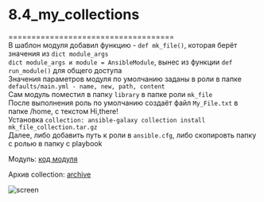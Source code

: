 # 8.4_my_collections
====================================</br>
В шаблон модуля добавил функцию - `def mk_file()`, которая берёт значения из `dict module_args` </br>
`dict module_args и module = AnsibleModule`, вынес из функции `def run_module()` для общего доступа </br>
Значения параметров модуля по умолчанию заданы в роли в папке `defaults/main.yml - name, new, path, content` </br>
Сам модуль поместил в папку `library` в папке роли `mk_file` </br>
После выполнения роль по умолчанию создаёт файл `My_File.txt` в папке /home, с текстом Hi,there! </br>
Установка `collection: ansible-galaxy collection install mk_file_collection.tar.gz` </br>
Далее, либо добавить путь к роли в `ansible.cfg`, либо скопировть папку с ролью в папку с playbook </br>


Модуль:  [код модуля](https://github.com/murzinvit/8.4_my_collections/blob/main/devops6/own_modules/roles/mk_file/library/my_own_module.py) </br>
    
Архив collection:  [archive]() </br>
   
![screen]() </br>
